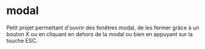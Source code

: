 # modal
Petit projet permettant d'ouvrir des fenêtres modal, de les fermer grâce à un bouton X ou en cliquant en dehors de la modal ou bien en appuyant sur la touche ESC.